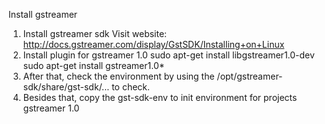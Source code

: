 Install gstreamer
1. Install gstreamer sdk 
	Visit website: http://docs.gstreamer.com/display/GstSDK/Installing+on+Linux
2. Install plugin for gstreamer 1.0
	sudo apt-get install libgstreamer1.0-dev
	sudo apt-get install gstreamer1.0*
3. After that, check the environment by using the /opt/gstreamer-sdk/share/gst-sdk/... to check.
4. Besides that, copy the gst-sdk-env to init environment for projects gstreamer 1.0

